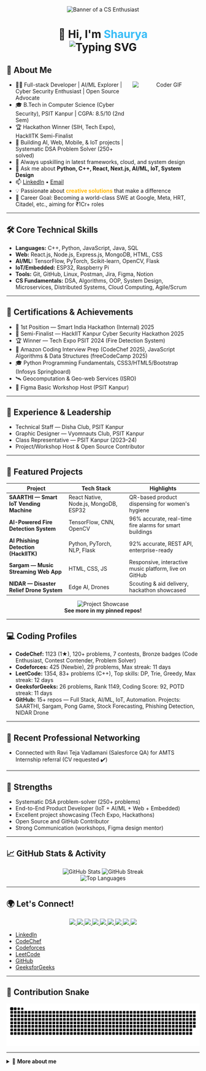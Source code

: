 <!-- Profile README for shaurya1606 -->

<p align="center">
  <img src="https://github.com/shauryasrivastava-1612/shauryasrivastava-1612/blob/main/cartoon-man-wearing-glasses_23-2151136784.webp" alt="Banner of a CS Enthusiast" width="320"/>
</p>

<h1 align="center">
  👋 Hi, I'm <span style="color:#36BCF7;">Shaurya</span><br/>
  <img src="https://readme-typing-svg.demolab.com?font=Poppins&size=28&pause=1000&color=36BCF7&center=true&vCenter=true&width=500&lines=Welcome+to+my+GitHub+Profile!;Full-stack+Developer;AI+%26+ML+Enthusiast;Open+Source+Contributor" alt="Typing SVG" />
</h1>


## 🚀 About Me

<div align="center">
  <img align="right" src="https://media.giphy.com/media/qgQUggAC3Pfv687qPC/giphy.gif" width="175" height="175" alt="Coder GIF" />
</div>

- 🧑‍💻 Full-stack Developer | AI/ML Explorer | Cyber Security Enthusiast | Open Source Advocate
- 🎓 B.Tech in Computer Science (Cyber Security), PSIT Kanpur | CGPA: 8.5/10 (2nd Sem)
- 🏆 Hackathon Winner (SIH, Tech Expo), HackIITK Semi-Finalist
- 🔭 Building AI, Web, Mobile, & IoT projects | Systematic DSA Problem Solver (250+ solved)
- 🌱 Always upskilling in latest frameworks, cloud, and system design
- 💬 Ask me about **Python, C++, React, Next.js, AI/ML, IoT, System Design**
- 📫 [LinkedIn](https://www.linkedin.com/in/shaurya1606/) • [Email](mailto:shaurya1606@gmail.com)
- 💡 Passionate about <b style="color:#ffb703;">creative solutions</b> that make a difference
- 🎯 Career Goal: Becoming a world-class SWE at Google, Meta, HRT, Citadel, etc., aiming for ₹1Cr+ roles

---

## 🛠️ Core Technical Skills

- **Languages:** C++, Python, JavaScript, Java, SQL
- **Web:** React.js, Node.js, Express.js, MongoDB, HTML, CSS
- **AI/ML:** TensorFlow, PyTorch, Scikit-learn, OpenCV, Flask
- **IoT/Embedded:** ESP32, Raspberry Pi
- **Tools:** Git, GitHub, Linux, Postman, Jira, Figma, Notion
- **CS Fundamentals:** DSA, Algorithms, OOP, System Design, Microservices, Distributed Systems, Cloud Computing, Agile/Scrum

---

## 🏅 Certifications & Achievements

- 🥇 1st Position — Smart India Hackathon (Internal) 2025
- 🥈 Semi-Finalist — HackIIT Kanpur Cyber Security Hackathon 2025
- 🏆 Winner — Tech Expo PSIT 2024 (Fire Detection System)
- 🥉 Amazon Coding Interview Prep (CodeChef 2025), JavaScript Algorithms & Data Structures (freeCodeCamp 2025)
- 🎓 Python Programming Fundamentals, CSS3/HTML5/Bootstrap (Infosys Springboard)
- 🛰️ Geocomputation & Geo-web Services (ISRO)
- 🏅 Figma Basic Workshop Host (PSIT Kanpur)

---

## 💼 Experience & Leadership

- Technical Staff — Disha Club, PSIT Kanpur
- Graphic Designer — Vyomnauts Club, PSIT Kanpur
- Class Representative — PSIT Kanpur (2023–24)
- Project/Workshop Host & Open Source Contributor

---

## 🚀 Featured Projects

| Project | Tech Stack | Highlights |
|---------|------------|------------|
| **SAARTHI — Smart IoT Vending Machine** | React Native, Node.js, MongoDB, ESP32 | QR-based product dispensing for women's hygiene |
| **AI-Powered Fire Detection System** | TensorFlow, CNN, OpenCV | 96% accurate, real-time fire alarms for smart buildings |
| **AI Phishing Detection (HackIITK)** | Python, PyTorch, NLP, Flask | 92% accurate, REST API, enterprise-ready |
| **Sargam — Music Streaming Web App** | HTML, CSS, JS | Responsive, interactive music platform, live on GitHub |
| **NIDAR — Disaster Relief Drone System** | Edge AI, Drones | Scouting & aid delivery, hackathon showcased |

<p align="center">
  <img src="https://github.com/shaurya1606/shaurya1606/assets/984049870/project-showcase.gif" alt="Project Showcase" width="400"/>
  <br/>
  <b>See more in my pinned repos!</b>
</p>

---

## 💻 Coding Profiles

- **CodeChef:** 1123 (1★), 120+ problems, 7 contests, Bronze badges (Code Enthusiast, Contest Contender, Problem Solver)
- **Codeforces:** 425 (Newbie), 29 problems, Max streak: 11 days
- **LeetCode:** 1354, 83+ problems (C++), Top skills: DP, Trie, Greedy, Max streak: 12 days
- **GeeksforGeeks:** 26 problems, Rank 1149, Coding Score: 92, POTD streak: 11 days
- **GitHub:** 15+ repos — Full Stack, AI/ML, IoT, Automation. Projects: SAARTHI, Sargam, Pong Game, Stock Forecasting, Phishing Detection, NIDAR Drone

---

## 👥 Recent Professional Networking

- Connected with Ravi Teja Vadlamani (Salesforce QA) for AMTS Internship referral (CV requested ✔️)

---

## 📌 Strengths

- Systematic DSA problem-solver (250+ problems)
- End-to-End Product Developer (IoT + AI/ML + Web + Embedded)
- Excellent project showcasing (Tech Expo, Hackathons)
- Open Source and GitHub Contributor
- Strong Communication (workshops, Figma design mentor)

---

## 📈 GitHub Stats & Activity

<div align="center">
  <img src="https://github-readme-stats.vercel.app/api?username=shaurya1606&show_icons=true&theme=radical" alt="GitHub Stats" height="170"/>
  <img src="https://github-readme-streak-stats.herokuapp.com/?user=shaurya1606&theme=radical" alt="GitHub Streak" height="170"/>
  <br/>
  <img src="https://github-readme-stats.vercel.app/api/top-langs/?username=shaurya1606&layout=compact&theme=radical" alt="Top Languages" height="120"/>
</div>

---

## 🌍 Let's Connect!

<p align="center">
  <a href="https://www.linkedin.com/in/shaurya1606/" target="_blank">
    <img src="https://img.shields.io/badge/LinkedIn-blue?style=for-the-badge&logo=linkedin" />
  </a>
  <a href="mailto:shaurya1606@gmail.com" target="_blank">
    <img src="https://img.shields.io/badge/Gmail-red?style=for-the-badge&logo=gmail&logoColor=white" />
  </a>
  <a href="https://twitter.com/shaurya_1606" target="_blank">
    <img src="https://img.shields.io/badge/Twitter-1DA1F2?style=for-the-badge&logo=twitter&logoColor=white" />
  </a>
  <a href="https://shaurya1606.dev" target="_blank">
    <img src="https://img.shields.io/badge/Portfolio-36BCF7?style=for-the-badge&logo=vercel&logoColor=white" />
  </a>
  <a href="https://github.com/shaurya1606?tab=repositories" target="_blank">
    <img src="https://img.shields.io/badge/GitHub-181717?style=for-the-badge&logo=github&logoColor=white" />
  </a>
  <a href="https://www.codechef.com/users/shaurya1612" target="_blank">
    <img src="https://img.shields.io/badge/CodeChef-5B4638?style=for-the-badge&logo=codechef&logoColor=white" />
  </a>
  <a href="https://codeforces.com/profile/shaurya0616" target="_blank">
    <img src="https://img.shields.io/badge/Codeforces-1F8ACB?style=for-the-badge&logo=codeforces&logoColor=white" />
  </a>
  <a href="https://leetcode.com/u/shaurya1606/" target="_blank">
    <img src="https://img.shields.io/badge/LeetCode-FFA116?style=for-the-badge&logo=leetcode&logoColor=white" />
  </a>
  <a href="https://www.geeksforgeeks.org/user/shaurya1606/" target="_blank">
    <img src="https://img.shields.io/badge/GeeksforGeeks-0F9D58?style=for-the-badge&logo=geeksforgeeks&logoColor=white" />
  </a>
</p>

- [LinkedIn](https://www.linkedin.com/in/shaurya1606/)
- [CodeChef](https://www.codechef.com/users/shaurya1612)
- [Codeforces](https://codeforces.com/profile/shaurya0616)
- [LeetCode](https://leetcode.com/u/shaurya1606/)
- [GitHub](https://github.com/shaurya1606?tab=repositories)
- [GeeksforGeeks](https://www.geeksforgeeks.org/user/shaurya1606/)

---

## 🐍 Contribution Snake

<p align="center">
    <img src="https://github.com/shaurya1606/shaurya1606/blob/output/github-snake-dark.svg" alt="git hub snake contribution" />
</p>

---

<details>
  <summary>📌 <b>More about me</b></summary>
  <ul>
    <li>⚡ <b>Fun Fact:</b> I blend technology and creativity to solve real-world problems!</li>
    <li>🧠 Always up for a challenge and open to collaboration!</li>
    <li>🎨 In my free time, I enjoy digital art, music, and chess.</li>
    <li>🔗 I love connecting with fellow devs and creators—let's build something awesome!</li>
  </ul>
</details>

<!--
✨ Customization ideas:
- Add animated illustrations from LottieFiles (use a GIF fallback if Lottie doesn't render).
- Consider using GitHub Readme Widgets for latest blog posts, quotes, or achievements.
- Add shields for certifications or communities.
-->
